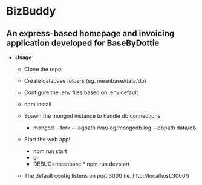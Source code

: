 # BizBuddy

## An express-based homepage and invoicing application developed for BaseByDottie

* **Usage**
  - Clone the repo
  - Create database folders (eg. meanbase/data/db)
  - Configure the .env files based on .env.default

  - npm install

  - Spawn the mongod instance to handle db connections
    - mongod --fork --logpath /var/log/mongodb.log --dbpath data/db

  - Start the web app!
    - npm run start
    - or
    - DEBUG=meanbase:* npm run devstart

  - The default config listens on port 3000 (ie. http://localhost:3000/)
